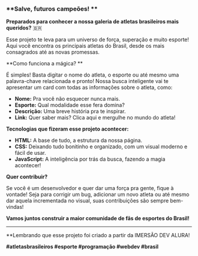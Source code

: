 ### **Salve, futuros campeões! **

**Preparados para conhecer a nossa galeria de atletas brasileiros mais queridos?** 🇧🇷

Esse projeto te leva para um universo de força, superação e muito esporte! Aqui você encontra os principais atletas do Brasil, desde os mais consagrados até as novas promessas. 

**Como funciona a mágica? **

É simples! Basta digitar o nome do atleta, o esporte ou até mesmo uma palavra-chave relacionada e pronto! Nossa busca inteligente vai te apresentar um card com todas as informações sobre o atleta, como:

* **Nome:** Pra você não esquecer nunca mais.
* **Esporte:** Qual modalidade esse fera domina?
* **Descrição:** Uma breve história pra te inspirar.
* **Link:** Quer saber mais? Clica aqui e mergulhe no mundo do atleta!

**Tecnologias que fizeram esse projeto acontecer:**

* **HTML:** A base de tudo, a estrutura da nossa página.
* **CSS:** Deixando tudo bonitinho e organizado, com um visual moderno e fácil de usar.
* **JavaScript:** A inteligência por trás da busca, fazendo a magia acontecer!

**Quer contribuir?**

Se você é um desenvolvedor e quer dar uma força pra gente, fique à vontade! Seja para corrigir um bug, adicionar um novo atleta ou até mesmo dar aquela incrementada no visual, suas contribuições são sempre bem-vindas!

**Vamos juntos construir a maior comunidade de fãs de esportes do Brasil!** 

****

**Lembrando que esse projeto foi criado a partir da IMERSÃO DEV ALURA!

**#atletasbrasileiros #esporte #programação #webdev #brasil**
